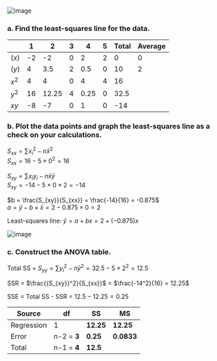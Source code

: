 
![image](https://github.com/user-attachments/assets/aa580afe-90e4-4cd3-a45e-b2e7b0b799bd)


### a. Find the least-squares line for the data.

|       |    1   |    2   |    3   |    4   |    5   |  Total  | Average |  
|-------|--------|--------|--------|--------|--------|---------|---------|  
| ($x$) |   -2   |  -2    |    0   |    2   |    2   |     0   |    0    |  
| ($y$) |    4   |   3.5  |    2   |    0.5 |    0   |    10   |    2    |  
| $x^2$ |    4   |   4    |    0   |    4   |    4   |    16   |  
| $y^2$ |   16   |  12.25 |    4   |    0.25|    0   |    32.5 |
| $xy$  |   -8   |  -7    |    0   |    1   |    0   |   -14   |  


### b. Plot the data points and graph the least-squares line as a check on your calculations.

$S_{xx} = \sum{{x_{i}}^2} - n\bar{x}^2$  
$S_{xx} = 16 - 5 \times 0^2 = 16$  
  
$S_{xy} = \sum{x_{i}y_{i}} - n\bar{x}\bar{y}$  
$S_{xy} = -14 - 5 \times 0 \times 2 = -14$  
  
$b = \frac{S_{xy}}{S_{xx}} = \frac{-14}{16} = -0.875$  
$a = \bar{y} - b \times \bar{x} = 2 - 0.875 \times 0 = 2$  

Least-squares line: $\hat{y} = a + bx = 2 + (-0.875)x$  

![image](https://github.com/user-attachments/assets/a9626d3c-1658-4ad1-8f71-aa38e24c0feb)


### c. Construct the ANOVA table.

Total SS = $S_{yy} = \sum{{y_{i}}^2} - n {\bar{y}}^2 = 32.5 - 5 \times 2^2 = 12.5$  

SSR = $\frac{{S_{xy}}^2}{S_{xx}}$ = $\frac{-14^2}{16} = 12.25$  

SSE = Total SS - SSR = $12.5 - 12.25 = 0.25$


|   Source   |      df     |   SS    |    MS     |  
|------------|-------------|---------|-----------|  
| Regression |       1     |**12.25**|  **12.25**|  
| Error      | n-2 = **3** | **0.25**| **0.0833**|  
| Total      | n-1 = **4** |**12.5** |  

